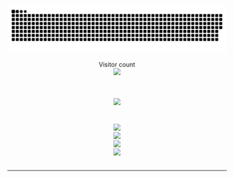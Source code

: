 
<a href=#><img src="contributions.svg"></a>

<p align="center"> 
  Visitor count<br>
  <img src="https://profile-counter.glitch.me/Joselay/count.svg" />
</p>

<h1 align="center">
    <img src="https://readme-typing-svg.herokuapp.com/?font=Righteous&size=35&center=true&vCenter=true&width=500&height=70&duration=4000&lines=Hi+There!+👋;+I'm+Smae+Tongmenglay!;" />
</h1>

<br/>
<div align="center">
  <img src="https://skillicons.dev/icons?i=react,redux,nextjs,threejs,gatsby,remix,tailwind,sass,figma,styledcomponents" /><br>
  <img src="https://skillicons.dev/icons?i=nodejs,bun,deno,express,nestjs,graphql,mongodb,firebase,supabase,mysql" /><br>
  <img src="https://skillicons.dev/icons?i=jest,docker,aws,git,github,gitlab,postman,vim,neovim" /><br>
  <img src="https://skillicons.dev/icons?i=js,ts,cpp,cs,java,go,rust,lua,php" /><br>
</div>
  <br/>
<hr/>
